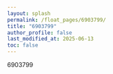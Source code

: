 ```yaml
---
layout: splash
permalink: /float_pages/6903799/
title: "6903799"
author_profile: false
last_modified_at: 2025-06-13
toc: false
---
```

 
6903799
